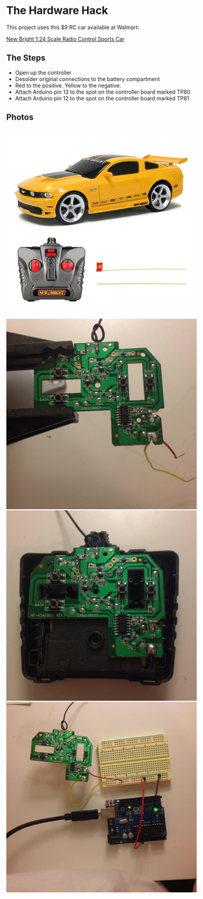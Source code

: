 # The Hardware Hack

This project uses this $9 RC car available at Walmart:

[New Bright 1:24 Scale Radio Control Sports Car](https://www.walmart.com/ip/New-Bright-1-24-Scale-Radio-Control-Sports-Car/24389673)

## The Steps

* Open up the controller
* Desolder original connections to the battery compartment
* Red to the positive. Yellow to the negative.
* Attach Arduino pin 13 to the spot on the controller board marked TP80
* Attach Arduino pin 12 to the spot on the controller board marked TP81

## Photos

![](car.jpg)
![](remote_power.jpg)
![](remote_apart.jpg)
![](wiring_it_up.jpg)
